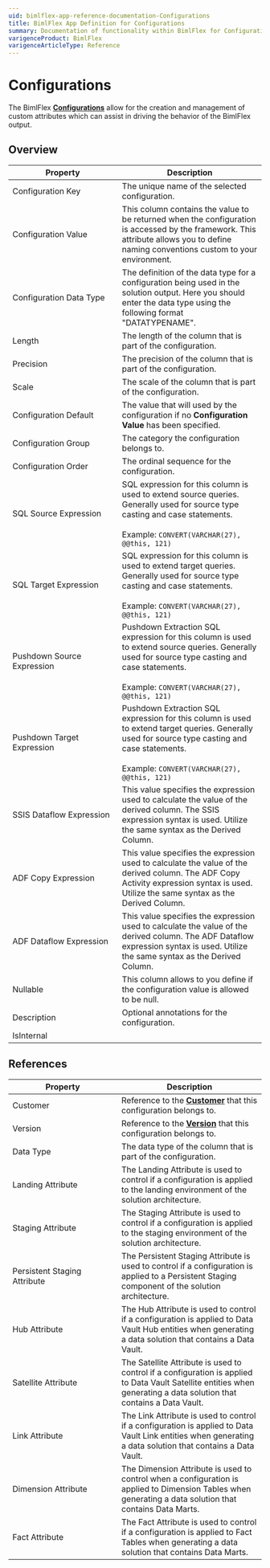 ```yaml
---
uid: bimlflex-app-reference-documentation-Configurations
title: BimlFlex App Definition for Configurations
summary: Documentation of functionality within BimlFlex for Configurations
varigenceProduct: BimlFlex
varigenceArticleType: Reference
---
```


# Configurations

The BimlFlex [**Configurations**](xref:bimlflex-configuration-editor) allow for the creation and management of custom attributes which can assist in driving the behavior of the BimlFlex output.

## Overview
  
| <div style="width:200px">Property</div> | Description |
| --------- | ----------- |
|Configuration Key | The unique name of the selected configuration.|
|Configuration Value | This column contains the value to be returned when the configuration is accessed by the framework. This attribute allows you to define naming conventions custom to your environment.|
|Configuration Data Type | The definition of the data type for a configuration being used in the solution output. Here you should enter the data type using the following format "DATATYPENAME".|
|Length | The length of the column that is part of the configuration.|
|Precision | The precision of the column that is part of the configuration.|
|Scale | The scale of the column that is part of the configuration.|
|Configuration Default | The value that will used by the configuration if no **Configuration Value** has been specified.|
|Configuration Group | The category the configuration belongs to.|
|Configuration Order | The ordinal sequence for the configuration.|
|SQL Source Expression | SQL expression for this column is used to extend source queries. Generally used for source type casting and case statements.<br><br>Example: `CONVERT(VARCHAR(27), @@this, 121)`|
|SQL Target Expression | SQL expression for this column is used to extend target queries. Generally used for source type casting and case statements.<br><br>Example: `CONVERT(VARCHAR(27), @@this, 121)`|
|Pushdown Source Expression | Pushdown Extraction SQL expression for this column is used to extend source queries. Generally used for source type casting and case statements.<br><br>Example: `CONVERT(VARCHAR(27), @@this, 121)`|
|Pushdown Target Expression | Pushdown Extraction SQL expression for this column is used to extend target queries. Generally used for source type casting and case statements.<br><br>Example: `CONVERT(VARCHAR(27), @@this, 121)`|
|SSIS Dataflow Expression | This value specifies the expression used to calculate the value of the derived column. The SSIS expression syntax is used. Utilize the same syntax as the Derived Column.|
|ADF Copy Expression | This value specifies the expression used to calculate the value of the derived column. The ADF Copy Activity expression syntax is used. Utilize the same syntax as the Derived Column.|
|ADF Dataflow Expression | This value specifies the expression used to calculate the value of the derived column. The ADF Dataflow expression syntax is used. Utilize the same syntax as the Derived Column.|
|Nullable | This column allows to you define if the configuration value is allowed to be null.|
|Description | Optional annotations for the configuration.|
|IsInternal | |

## References
  
| <div style="width:200px">Property</div> | Description |
| --------- | ----------- |
|Customer | Reference to the [**Customer**](xref:bimlflex-application-customers) that this configuration belongs to.|
|Version | Reference to the [**Version**](xref:bimlflex-version-editor) that this configuration belongs to.|
|Data Type | The data type of the column that is part of the configuration.|
|Landing Attribute | The Landing Attribute is used to control if a configuration is applied to the landing environment of the solution architecture.|
|Staging Attribute | The Staging Attribute is used to control if a configuration is applied to the staging environment of the solution architecture.|
|Persistent Staging Attribute | The Persistent Staging Attribute is used to control if a configuration is applied to a Persistent Staging component of the solution architecture.|
|Hub Attribute | The Hub Attribute is used to control if a configuration is applied to Data Vault Hub entities when generating a data solution that contains a Data Vault.|
|Satellite Attribute | The Satellite Attribute is used to control if a configuration is applied to Data Vault Satellite entities when generating a data solution that contains a Data Vault.|
|Link Attribute | The Link Attribute is used to control if a configuration is applied to Data Vault Link entities when generating a data solution that contains a Data Vault.|
|Dimension Attribute | The Dimension Attribute is used to control when a configuration is applied to Dimension Tables when generating a data solution that contains Data Marts.|
|Fact Attribute | The Fact Attribute is used to control if a configuration is applied to Fact Tables when generating a data solution that contains Data Marts.|

